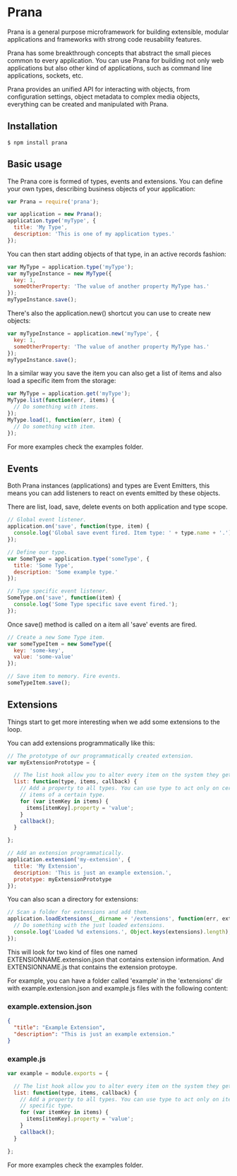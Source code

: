 # Prana

Prana is a general purpose microframework for building extensible, modular applications and frameworks with strong code reusability features.

Prana has some breakthrough concepts that abstract the small pieces common to every application. You can use Prana for building not only web applications but also other kind of applications, such as command line applications, sockets, etc.

Prana provides an unified API for interacting with objects, from configuration settings, object metadata to complex media objects, everything can be created and manipulated with Prana.

## Installation

    $ npm install prana

## Basic usage

The Prana core is formed of types, events and extensions. You can define your own types, describing business objects of your application:

```js
var Prana = require('prana');

var application = new Prana();
application.type('myType', {
  title: 'My Type',
  description: 'This is one of my application types.'
});
```

You can then start adding objects of that type, in an active records fashion:

```js
var MyType = application.type('myType');
var myTypeInstance = new MyType({
  key: 1,
  someOtherProperty: 'The value of another property MyType has.'
});
myTypeInstance.save();
```

There's also the application.new() shortcut you can use to create new objects:

```js
var myTypeInstance = application.new('myType', {
  key: 1,
  someOtherProperty: 'The value of another property MyType has.'
});
myTypeInstance.save();
```

In a similar way you save the item you can also get a list of items and also load a specific item from the storage:

```js
var MyType = application.get('myType');
MyType.list(function(err, items) {
  // Do something with items.
});
MyType.load(1, function(err, item) {
  // Do something with item.
});
```

For more examples check the examples folder.

## Events

Both Prana instances (applications) and types are Event Emitters, this means you can add listeners to react on events emitted by these objects.

There are list, load, save, delete events on both application and type scope.

```js
// Global event listener.
application.on('save', function(type, item) {
  console.log('Global save event fired. Item type: ' + type.name + '.');
});

// Define our type.
var SomeType = application.type('someType', {
  title: 'Some Type',
  description: 'Some example type.'
});

// Type specific event listener.
SomeType.on('save', function(item) {
  console.log('Some Type specific save event fired.');
});
```

Once save() method is called on a item all 'save' events are fired.

```js
// Create a new Some Type item.
var someTypeItem = new SomeType({
  key: 'some-key',
  value: 'some-value'
});

// Save item to memory. Fire events.
someTypeItem.save();
```

## Extensions

Things start to get more interesting when we add some extensions to the loop.

You can add extensions programmatically like this:

```js
// The prototype of our programmatically created extension.
var myExtensionPrototype = {

  // The list hook allow you to alter every item on the system they get listed.
  list: function(type, items, callback) {
    // Add a property to all types. You can use type to act only on certain
    // items of a certain type.
    for (var itemKey in items) {
      items[itemKey].property = 'value';
    }
    callback();
  }

};

// Add an extension programmatically.
application.extension('my-extension', {
  title: 'My Extension',
  description: 'This is just an example extension.',
  prototype: myExtensionPrototype
});
```

You can also scan a directory for extensions:

```js
// Scan a folder for extensions and add them.
application.loadExtensions(__dirname + '/extensions', function(err, extensions) {
  // Do something with the just loaded extensions.
  console.log('Loaded %d extensions.', Object.keys(extensions).length);
});
```

This will look for two kind of files one named EXTENSIONNAME.extension.json that contains extension information. And EXTENSIONNAME.js that contains the extension protoype.

For example, you can have a folder called 'example' in the 'extensions' dir with example.extension.json and example.js files with the following content:

### example.extension.json

```json
{
  "title": "Example Extension",
  "description": "This is just an example extension."
}
```

### example.js

```js
var example = module.exports = {

  // The list hook allow you to alter every item on the system they get listed.
  list: function(type, items, callback) {
    // Add a property to all types. You can use type to act only on items of a
    // specific type.
    for (var itemKey in items) {
      items[itemKey].property = 'value';
    }
    callback();
  }

};
```

For more examples check the examples folder.
